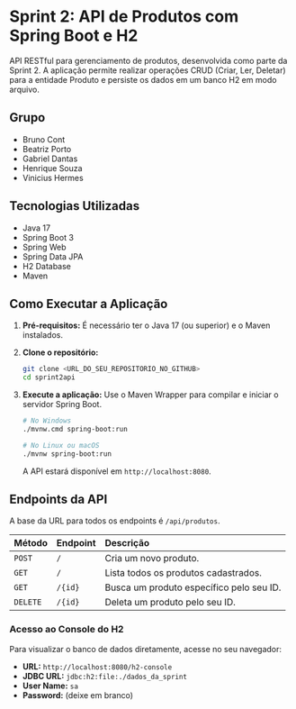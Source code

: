 # Sprint 2: API de Produtos com Spring Boot e H2

API RESTful para gerenciamento de produtos, desenvolvida como parte da Sprint 2. A aplicação permite realizar operações CRUD (Criar, Ler, Deletar) para a entidade Produto e persiste os dados em um banco H2 em modo arquivo.
## Grupo
- Bruno Cont
- Beatriz Porto
- Gabriel Dantas
- Henrique Souza
- Vinicius Hermes

## Tecnologias Utilizadas
- Java 17
- Spring Boot 3
- Spring Web
- Spring Data JPA
- H2 Database
- Maven

## Como Executar a Aplicação

1.  **Pré-requisitos:** É necessário ter o Java 17 (ou superior) e o Maven instalados.

2.  **Clone o repositório:**
    ```bash
    git clone <URL_DO_SEU_REPOSITORIO_NO_GITHUB>
    cd sprint2api
    ```

3.  **Execute a aplicação:**
    Use o Maven Wrapper para compilar e iniciar o servidor Spring Boot.
    ```bash
    # No Windows
    ./mvnw.cmd spring-boot:run

    # No Linux ou macOS
    ./mvnw spring-boot:run
    ```
    A API estará disponível em `http://localhost:8080`.

## Endpoints da API

A base da URL para todos os endpoints é `/api/produtos`.

| Método   | Endpoint | Descrição                               |
| :------- | :------- | :---------------------------------------- |
| `POST`   | `/`      | Cria um novo produto.                     |
| `GET`    | `/`      | Lista todos os produtos cadastrados.      |
| `GET`    | `/{id}`  | Busca um produto específico pelo seu ID.  |
| `DELETE` | `/{id}`  | Deleta um produto pelo seu ID.            |

### Acesso ao Console do H2

Para visualizar o banco de dados diretamente, acesse no seu navegador:
- **URL:** `http://localhost:8080/h2-console`
- **JDBC URL:** `jdbc:h2:file:./dados_da_sprint`
- **User Name:** `sa`
- **Password:** (deixe em branco)